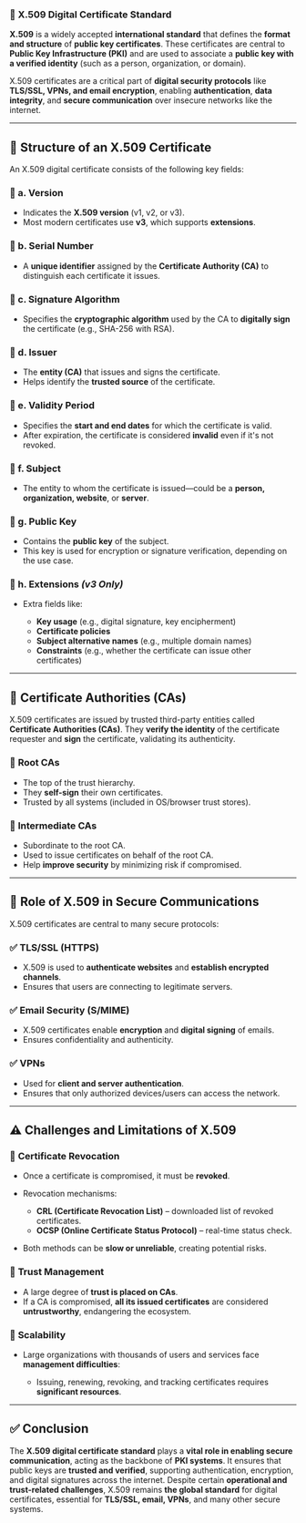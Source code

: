 ### 📌 **X.509 Digital Certificate Standard**

**X.509** is a widely accepted **international standard** that defines the **format and structure** of **public key certificates**. These certificates are central to **Public Key Infrastructure (PKI)** and are used to associate a **public key with a verified identity** (such as a person, organization, or domain).

X.509 certificates are a critical part of **digital security protocols** like **TLS/SSL, VPNs, and email encryption**, enabling **authentication**, **data integrity**, and **secure communication** over insecure networks like the internet.

---

## 🧾 **Structure of an X.509 Certificate**

An X.509 digital certificate consists of the following key fields:

### 🔸 a. **Version**

* Indicates the **X.509 version** (v1, v2, or v3).
* Most modern certificates use **v3**, which supports **extensions**.

### 🔸 b. **Serial Number**

* A **unique identifier** assigned by the **Certificate Authority (CA)** to distinguish each certificate it issues.

### 🔸 c. **Signature Algorithm**

* Specifies the **cryptographic algorithm** used by the CA to **digitally sign** the certificate (e.g., SHA-256 with RSA).

### 🔸 d. **Issuer**

* The **entity (CA)** that issues and signs the certificate.
* Helps identify the **trusted source** of the certificate.

### 🔸 e. **Validity Period**

* Specifies the **start and end dates** for which the certificate is valid.
* After expiration, the certificate is considered **invalid** even if it's not revoked.

### 🔸 f. **Subject**

* The entity to whom the certificate is issued—could be a **person, organization, website**, or **server**.

### 🔸 g. **Public Key**

* Contains the **public key** of the subject.
* This key is used for encryption or signature verification, depending on the use case.

### 🔸 h. **Extensions** *(v3 Only)*

* Extra fields like:

  * **Key usage** (e.g., digital signature, key encipherment)
  * **Certificate policies**
  * **Subject alternative names** (e.g., multiple domain names)
  * **Constraints** (e.g., whether the certificate can issue other certificates)

---

## 🏢 **Certificate Authorities (CAs)**

X.509 certificates are issued by trusted third-party entities called **Certificate Authorities (CAs)**. They **verify the identity** of the certificate requester and **sign** the certificate, validating its authenticity.

### 🔹 **Root CAs**

* The top of the trust hierarchy.
* They **self-sign** their own certificates.
* Trusted by all systems (included in OS/browser trust stores).

### 🔹 **Intermediate CAs**

* Subordinate to the root CA.
* Used to issue certificates on behalf of the root CA.
* Help **improve security** by minimizing risk if compromised.

---

## 🔐 **Role of X.509 in Secure Communications**

X.509 certificates are central to many secure protocols:

### ✅ **TLS/SSL (HTTPS)**

* X.509 is used to **authenticate websites** and **establish encrypted channels**.
* Ensures that users are connecting to legitimate servers.

### ✅ **Email Security (S/MIME)**

* X.509 certificates enable **encryption** and **digital signing** of emails.
* Ensures confidentiality and authenticity.

### ✅ **VPNs**

* Used for **client and server authentication**.
* Ensures that only authorized devices/users can access the network.

---

## ⚠️ **Challenges and Limitations of X.509**

### 🔸 **Certificate Revocation**

* Once a certificate is compromised, it must be **revoked**.
* Revocation mechanisms:

  * **CRL (Certificate Revocation List)** – downloaded list of revoked certificates.
  * **OCSP (Online Certificate Status Protocol)** – real-time status check.
* Both methods can be **slow or unreliable**, creating potential risks.

### 🔸 **Trust Management**

* A large degree of **trust is placed on CAs**.
* If a CA is compromised, **all its issued certificates** are considered **untrustworthy**, endangering the ecosystem.

### 🔸 **Scalability**

* Large organizations with thousands of users and services face **management difficulties**:

  * Issuing, renewing, revoking, and tracking certificates requires **significant resources**.

---

## ✅ **Conclusion**

The **X.509 digital certificate standard** plays a **vital role in enabling secure communication**, acting as the backbone of **PKI systems**. It ensures that public keys are **trusted and verified**, supporting authentication, encryption, and digital signatures across the internet. Despite certain **operational and trust-related challenges**, X.509 remains **the global standard** for digital certificates, essential for **TLS/SSL, email, VPNs**, and many other secure systems.
